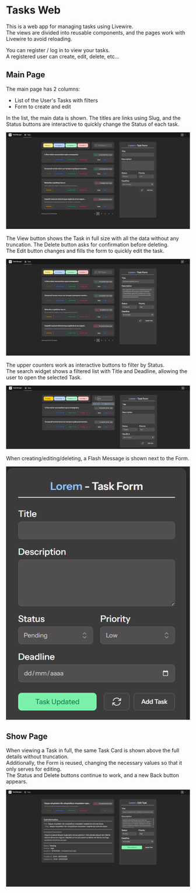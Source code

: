 # Tasks Web

This is a web app for managing tasks using Livewire.  
The views are divided into reusable components, and the pages work with Livewire to avoid reloading.

You can register / log in to view your tasks.  
A registered user can create, edit, delete, etc...

## Main Page

The main page has 2 columns:
- List of the User's Tasks with filters
- Form to create and edit

In the list, the main data is shown. The titles are links using Slug, and the Status buttons are interactive to quickly change the Status of each task.

![tasks](resources/img/tasks.PNG)  

The View button shows the Task in full size with all the data without any truncation. The Delete button asks for confirmation before deleting.  
The Edit button changes and fills the form to quickly edit the task.

![edit](resources/img/edit.PNG)  

The upper counters work as interactive buttons to filter by Status.  
The search widget shows a filtered list with Title and Deadline, allowing the user to open the selected Task.

![filters](resources/img/filters.PNG)  

When creating/editing/deleting, a Flash Message is shown next to the Form.

![messages](resources/img/messages.PNG) 

## Show Page

When viewing a Task in full, the same Task Card is shown above the full details without truncation.  
Additionally, the Form is reused, changing the necessary values so that it only serves for editing.  
The Status and Delete buttons continue to work, and a new Back button appears.

![task](resources/img/task.PNG)
